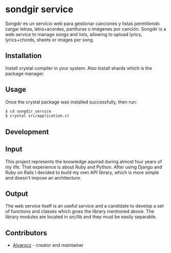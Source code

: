 # sondgir service
Songdir es un servicio web para gestionar canciones y listas permitiendo cargar letras, letra+acordes, partituras o imágenes por canción.
Songdir is a web service to manage songs and lists, allowing to upload lyrics, lyrics+chords, sheets or images per song.

## Installation

Install crystal compiler in your system. Also install shards which is the package manager.

## Usage

Once the crystal package was installed successfully, then run:

```bash
$ cd songdir_service
$ crystal src/application.cr
```

## Development

## Input
This project represents the knowledge aquired during almost four years of my life. That experience is about Ruby and Python.
After using Django and Ruby on Rails I decided to build my own API library, which is more simple and doesn't impose an architecture.

## Output
The web service itself is an useful service and a candidate to develop a set of functions and classes which gives the library mentioned above.
The library modules are located in src/lib and they must be easily separable.

## Contributors

- [Alvarocz](https://github.com/your-github-user) - creator and maintainer
